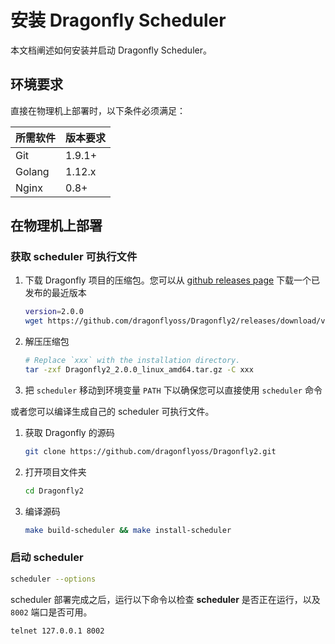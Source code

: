 # 安装 Dragonfly Scheduler

本文档阐述如何安装并启动 Dragonfly Scheduler。

## 环境要求

直接在物理机上部署时，以下条件必须满足：

| 所需软件 | 版本要求 |
| -------- | -------- |
| Git      | 1.9.1+   |
| Golang   | 1.12.x   |
| Nginx    | 0.8+     |

## 在物理机上部署

### 获取 scheduler 可执行文件

1. 下载 Dragonfly 项目的压缩包。您可以从
   [github releases page](https://github.com/dragonflyoss/Dragonfly2/releases)
   下载一个已发布的最近版本

   ```sh
   version=2.0.0
   wget https://github.com/dragonflyoss/Dragonfly2/releases/download/v$version/Dragonfly2_$version_linux_amd64.tar.gz
   ```

2. 解压压缩包

   ```bash
   # Replace `xxx` with the installation directory.
   tar -zxf Dragonfly2_2.0.0_linux_amd64.tar.gz -C xxx
   ```

3. 把 `scheduler` 移动到环境变量 `PATH` 下以确保您可以直接使用 `scheduler` 命令

或者您可以编译生成自己的 scheduler 可执行文件。

1. 获取 Dragonfly 的源码

   ```sh
   git clone https://github.com/dragonflyoss/Dragonfly2.git
   ```

2. 打开项目文件夹

   ```sh
   cd Dragonfly2
   ```

3. 编译源码

   ```sh
   make build-scheduler && make install-scheduler
   ```

### 启动 scheduler

```sh
scheduler --options
```

scheduler 部署完成之后，运行以下命令以检查 **scheduler** 是否正在运行，以及 `8002` 端口是否可用。

```sh
telnet 127.0.0.1 8002
```

